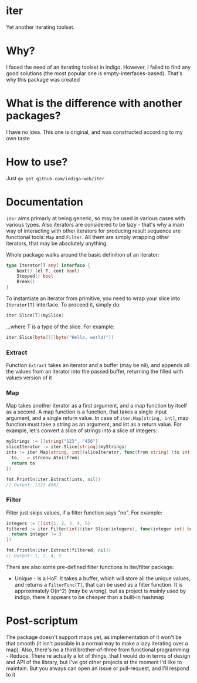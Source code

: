 # iter
Yet another iterating toolset.

# Why?
I faced the need of an iterating toolset in indigo. However, I failed to find any good solutions (the most popular one is empty-interfaces-based). That's why this package was created

# What is the difference with another packages?
I have no idea. This one is original, and was constructed according to my own taste

# How to use?
Just `go get github.com/indigo-web/iter`

# Documentation
`iter` aims primarly at being generic, so may be used in various cases with various types. Also iterators are considered to be lazy - that's why a main way of interacting with other iterators for producing result sequence are functional tools: `Map` and `Filter`. All them are simply wrapping other iterators, that may be absolutely anything. 

Whole package walks around the basic definition of an iterator:
```go
type Iterator[T any] interface {
	Next() (el T, cont bool)
	Stopped() bool
	Break()
}
```

To instantiate an iterator from primitive, you need to wrap your slice into `Iterator[T]` interface. To proceed it, simply do:
```go
iter.Slice[T](mySlice)
```
...where T is a type of the slice. For example:
```go
iter.Slice[byte]([]byte("Hello, world!"))
```

### Extract
Function `Extract` takes an iterator and a buffer (may be nil), and appends all the values from an iterator into the passed buffer, returning the filled with values version of it

### Map
Map takes another iterator as a first argument, and a map function by itself as a second. A map function is a function, that takes a single input argument, and a single return value. In case of `iter.Map[string, int]`, map function must take a string as an argument, and int as a return value.
For example, let's convert a slice of strings into a slice of integers:
```go
myStrings := []string{"123", "456"}
sliceIterator := iter.Slice[string](myStrings)
ints := iter.Map[string, int](sliceIterator, func(from string) (to int) {
  to, _ = strconv.Atoi(from)
  return to
})

fmt.Println(iter.Extract(ints, nil))
// Output: [123 456]
```

### Filter
Filter just skips values, if a filter function says "no". For example:
```go
integers := []int{1, 2, 3, 4, 5}
filtered := iter.Filter[int](iter.Slice(integers), func(integer int) bool {
  return integer != 3
})

fmt.Println(iter.Extract(filtered, nil))
// Output: 1, 2, 4, 5
```

There are also some pre-defined filter functions in iter/filter package:
- Unique - is a HoF. It takes a buffer, which will store all the unique values, and returns a `FilterFunc[T]`, that can be used as a filter function. It is approximately O(n^2) (may be wrong), but as project is mainly used by indigo, there it appears to be cheaper than a built-in hashmap

# Post-scriptum
The package doesn't support maps yet, as implementation of it won't be that smooth (it isn't possible in a normal way to make a lazy iterating over a map). Also, there's no a third brother-of-three from functional programming - Reduce. There're actually a lot of things, that I would do in terms of design and API of the library, but I've got other projects at the moment I'd like to maintain. But you always can open an issue or pull-request, and I'll respond to it
